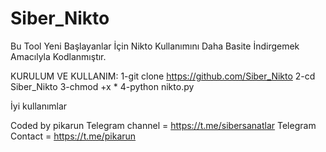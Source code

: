 # Siber_Nikto

Bu Tool Yeni Başlayanlar İçin Nikto Kullanımını Daha Basite İndirgemek Amacılyla Kodlanmıştır.

KURULUM VE  KULLANIM:
1-git clone https://github.com/Siber_Nikto
2-cd Siber_Nikto
3-chmod +x *
4-python nikto.py

İyi kullanımlar

Coded by pikarun
Telegram channel = https://t.me/sibersanatlar
Telegram Contact = https://t.me/pikarun



